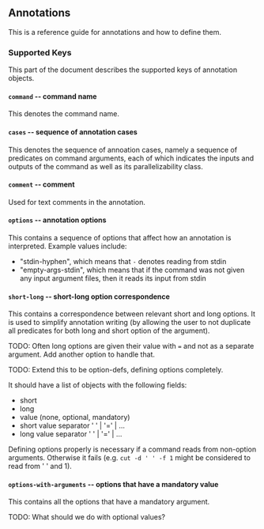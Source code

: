 ## Annotations

This is a reference guide for annotations and how to define them.

### Supported Keys

This part of the document describes the supported keys of annotation objects.

#### `command` -- command name

This denotes the command name.

#### `cases` -- sequence of annotation cases

This denotes the sequence of annoation cases, namely a sequence of predicates on command arguments, each of which indicates the inputs and outputs of the command as well as its parallelizability class.

#### `comment` -- comment

Used for text comments in the annotation.

#### `options` -- annotation options

This contains a sequence of options that affect how an annotation is interpreted.
Example values include:
 - "stdin-hyphen", which means that `-` denotes reading from stdin
 - "empty-args-stdin", which means that if the command was not given any input argument files, then it reads its input from stdin

#### `short-long` -- short-long option correspondence

This contains a correspondence between relevant short and long options. It is used to simplify annotation writing (by allowing the user to not duplicate all predicates for both long and short option of the argument).

TODO: Often long options are given their value with `=` and not as a separate argument. Add another option to handle that.

TODO: Extend this to be option-defs, defining options completely.

It should have a list of objects with the following fields:
- short
- long
- value (none, optional, mandatory)
- short value separator ' ' | '=' | ...
- long value separator ' ' | '=' | ...

Defining options properly is necessary if a command reads from non-option arguments. Otherwise it fails (e.g. `cut -d ' ' -f 1` might be considered to read from ' ' and 1).

#### `options-with-arguments` -- options that have a mandatory value

This contains all the options that have a mandatory argument.

TODO: What should we do with optional values?